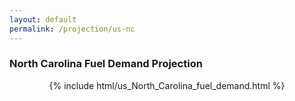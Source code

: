 ```yaml
---
layout: default
permalink: /projection/us-nc
---
```


### North Carolina Fuel Demand Projection

<p align="center">
    {% include html/us_North_Carolina_fuel_demand.html %}
</p>
